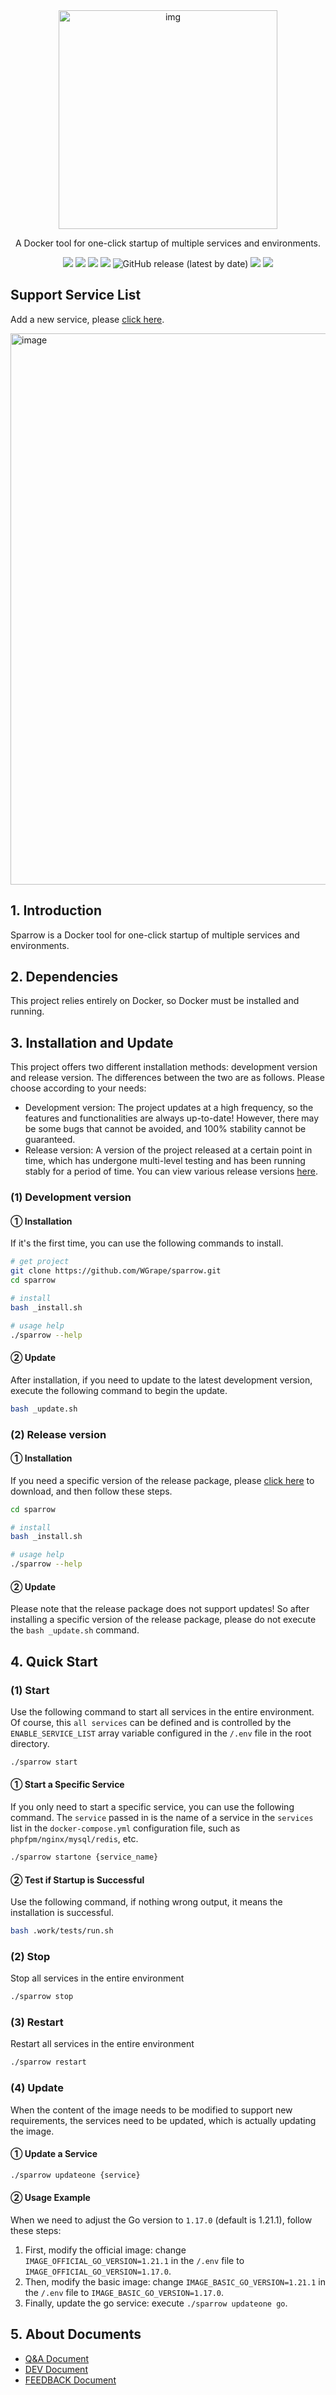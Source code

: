 <div align="center" >
    <img width="350" alt="img" src="https://github.com/WGrape/sparrow/assets/35942268/ab3ef3f3-8625-41df-99ed-50edde47a68e">
</div>

<div align="center">
    <p>A Docker tool for one-click startup of multiple services and environments.</p>
</div>

<p align="center">
    <a href="https://www.oscs1024.com/project/oscs/WGrape/sparrow?ref=badge_small" alt="OSCS Status"><img src="https://www.oscs1024.com/platform/badge/WGrape/sparrow.svg?size=small"/></a>
    <img src="https://img.shields.io/badge/dockerdesktop-4.10.0+-red.svg">
    <img src="https://img.shields.io/badge/docker-18.01+-red.svg">
    <img src="https://img.shields.io/badge/dockercompose-1.20.0+-red.svg">
    <img alt="GitHub release (latest by date)" src="https://img.shields.io/github/v/release/wgrape/sparrow">
    <a href="LICENSE"><img src="https://img.shields.io/badge/license-MIT-green.svg"></a>
    <a href="./README.zh-CN.md"><img src="https://img.shields.io/badge/doc-中文-green.svg"></a>
</p>

## Support Service List

Add a new service, please [click  here](https://github.com/WGrape/sparrow/issues/4).

<img width="882" alt="image" src="https://github.com/WGrape/sparrow/assets/35942268/5bf35edb-7b5f-4407-86e8-f1fcc1815e03">


## 1. Introduction
Sparrow is a Docker tool for one-click startup of multiple services and environments.

## 2. Dependencies
This project relies entirely on Docker, so Docker must be installed and running.

## 3. Installation and Update

This project offers two different installation methods: development version and release version. The differences between the two are as follows. Please choose according to your needs:

- Development version: The project updates at a high frequency, so the features and functionalities are always up-to-date! However, there may be some bugs that cannot be avoided, and 100% stability cannot be guaranteed.
- Release version: A version of the project released at a certain point in time, which has undergone multi-level testing and has been running stably for a period of time. You can view various release versions [here](https://github.com/WGrape/sparrow/releases).

### (1) Development version

#### ① Installation

If it's the first time, you can use the following commands to install.

```bash
# get project
git clone https://github.com/WGrape/sparrow.git
cd sparrow

# install
bash _install.sh

# usage help
./sparrow --help
```

#### ② Update

After installation, if you need to update to the latest development version, execute the following command to begin the update.

```bash
bash _update.sh
```

### (2) Release version

#### ① Installation

If you need a specific version of the release package, please [click here](https://github.com/WGrape/sparrow/releases) to download, and then follow these steps.

```bash
cd sparrow

# install
bash _install.sh

# usage help
./sparrow --help
```

#### ② Update

Please note that the release package does not support updates! So after installing a specific version of the release package, please do not execute the ```bash _update.sh``` command.

## 4. Quick Start

### (1) Start

Use the following command to start all services in the entire environment. Of course, this ```all services``` can be defined and is controlled by the ```ENABLE_SERVICE_LIST``` array variable configured in the ```/.env``` file in the root directory.

```bash
./sparrow start
```

#### ① Start a Specific Service

If you only need to start a specific service, you can use the following command. The ```service``` passed in is the name of a service in the ```services``` list in the ```docker-compose.yml``` configuration file, such as ```phpfpm/nginx/mysql/redis```, etc.

```bash
./sparrow startone {service_name}
```

#### ② Test if Startup is Successful

Use the following command, if nothing wrong output, it means the installation is successful.

```bash
bash .work/tests/run.sh
```

### (2) Stop

Stop all services in the entire environment

```bash
./sparrow stop
```

### (3) Restart

Restart all services in the entire environment

```bash
./sparrow restart
```

### (4) Update

When the content of the image needs to be modified to support new requirements, the services need to be updated, which is actually updating the image.

#### ① Update a Service

```bash
./sparrow updateone {service}
```

#### ② Usage Example

When we need to adjust the Go version to ```1.17.0``` (default is 1.21.1), follow these steps:

1. First, modify the official image: change ```IMAGE_OFFICIAL_GO_VERSION=1.21.1``` in the ```/.env``` file to ```IMAGE_OFFICIAL_GO_VERSION=1.17.0```.
2. Then, modify the basic image: change ```IMAGE_BASIC_GO_VERSION=1.21.1``` in the ```/.env``` file to ```IMAGE_BASIC_GO_VERSION=1.17.0```.
3. Finally, update the go service: execute ```./sparrow updateone go```.

## 5. About Documents

- [Q&A Document](.work/extra/doc/QA.md)
- [DEV Document](.work/extra/doc/DEV.md)
- [FEEDBACK Document](.work/extra/doc/FEEDBACK.md)
